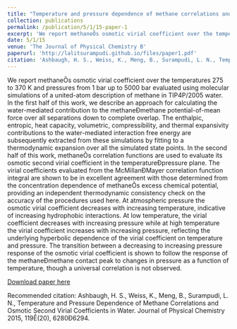 ```yaml
---
title: "Temperature and pressure dependence of methane correlations and osmotic second virial coefficients in water"
collection: publications
permalink: /publication/5/1/15-paper-1
excerpt: 'We report methaneÕs osmotic virial coefficient over the temperatures 275 to 370 K and pressures from 1 bar up to 5000 bar evaluated using molecular simulations of a united-atom description of methane in TIP4P/2005 water. In the first half of this work, we describe an approach for calculating the water-mediated contribution to the methaneÐmethane potential-of-mean force over all separations down to complete overlap. The enthalpic, entropic, heat capacity, volumetric, compressibility, and thermal expansivity contributions to the water-mediated interaction free energy are subsequently extracted from these simulations by fitting to a thermodynamic expansion over all the simulated state points. In the second half of this work, methaneÕs correlation functions are used to evaluate its osmotic second virial coefficient in the temperatureÐpressure plane. The virial coefficients evaluated from the McMillanÐMayer correlation function integral are shown to be in excellent agreement with those determined from the concentration dependence of methaneÕs excess chemical potential, providing an independent thermodynamic consistency check on the accuracy of the procedures used here. At atmospheric pressure the osmotic virial coefficient decreases with increasing temperature, indicative of increasing hydrophobic interactions. At low temperature, the virial coefficient decreases with increasing pressure while at high temperature the virial coefficient increases with increasing pressure, reflecting the underlying hyperbolic dependence of the virial coefficient on temperature and pressure. The transition between a decreasing to increasing pressure response of the osmotic virial coefficient is shown to follow the response of the methaneÐmethane contact peak to changes in pressure as a function of temperature, though a universal correlation is not observed.'
date: 5/1/15
venue: 'The Journal of Physical Chemistry B'
paperurl: 'http://lalitsurampudi.github.io/files/paper1.pdf'
citation: 'Ashbaugh, H. S., Weiss, K., Meng, B., Surampudi, L. N., Temperature and Pressure Dependence of Methane Correlations and Osmotic Second Virial Coefficients in Water. Journal of Physical Chemistry 2015, 119Ê(20), 6280Ð6294.'
---
```

We report methaneÕs osmotic virial coefficient over the temperatures 275 to 370 K and pressures from 1 bar up to 5000 bar evaluated using molecular simulations of a united-atom description of methane in TIP4P/2005 water. In the first half of this work, we describe an approach for calculating the water-mediated contribution to the methaneÐmethane potential-of-mean force over all separations down to complete overlap. The enthalpic, entropic, heat capacity, volumetric, compressibility, and thermal expansivity contributions to the water-mediated interaction free energy are subsequently extracted from these simulations by fitting to a thermodynamic expansion over all the simulated state points. In the second half of this work, methaneÕs correlation functions are used to evaluate its osmotic second virial coefficient in the temperatureÐpressure plane. The virial coefficients evaluated from the McMillanÐMayer correlation function integral are shown to be in excellent agreement with those determined from the concentration dependence of methaneÕs excess chemical potential, providing an independent thermodynamic consistency check on the accuracy of the procedures used here. At atmospheric pressure the osmotic virial coefficient decreases with increasing temperature, indicative of increasing hydrophobic interactions. At low temperature, the virial coefficient decreases with increasing pressure while at high temperature the virial coefficient increases with increasing pressure, reflecting the underlying hyperbolic dependence of the virial coefficient on temperature and pressure. The transition between a decreasing to increasing pressure response of the osmotic virial coefficient is shown to follow the response of the methaneÐmethane contact peak to changes in pressure as a function of temperature, though a universal correlation is not observed.

[Download paper here](http://lalitsurampudi.github.io/files/paper1.pdf)

Recommended citation: Ashbaugh, H. S., Weiss, K., Meng, B., Surampudi, L. N., Temperature and Pressure Dependence of Methane Correlations and Osmotic Second Virial Coefficients in Water. Journal of Physical Chemistry 2015, 119Ê(20), 6280Ð6294.
